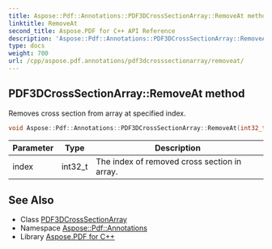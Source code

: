 ```yaml
---
title: Aspose::Pdf::Annotations::PDF3DCrossSectionArray::RemoveAt method
linktitle: RemoveAt
second_title: Aspose.PDF for C++ API Reference
description: 'Aspose::Pdf::Annotations::PDF3DCrossSectionArray::RemoveAt method. Removes cross section from array at specified index in C++.'
type: docs
weight: 700
url: /cpp/aspose.pdf.annotations/pdf3dcrosssectionarray/removeat/
---
```

## PDF3DCrossSectionArray::RemoveAt method


Removes cross section from array at specified index.

```cpp
void Aspose::Pdf::Annotations::PDF3DCrossSectionArray::RemoveAt(int32_t index)
```


| Parameter | Type | Description |
| --- | --- | --- |
| index | int32_t | The index of removed cross section in array. |

## See Also

* Class [PDF3DCrossSectionArray](../)
* Namespace [Aspose::Pdf::Annotations](../../)
* Library [Aspose.PDF for C++](../../../)
